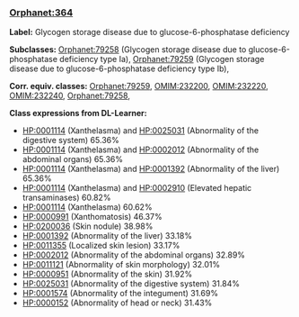 
### [Orphanet:364](http://www.orpha.net/ORDO/Orphanet_364)
**Label:** Glycogen storage disease due to glucose-6-phosphatase deficiency

**Subclasses:** [Orphanet:79258](http://www.orpha.net/ORDO/Orphanet_79258) (Glycogen storage disease due to glucose-6-phosphatase deficiency type Ia), [Orphanet:79259](http://www.orpha.net/ORDO/Orphanet_79259) (Glycogen storage disease due to glucose-6-phosphatase deficiency type Ib), 

**Corr. equiv. classes:** [Orphanet:79259](http://www.orpha.net/ORDO/Orphanet_79259), [OMIM:232200](http://purl.obolibrary.org/obo/OMIM_232200), [OMIM:232220](http://purl.obolibrary.org/obo/OMIM_232220), [OMIM:232240](http://purl.obolibrary.org/obo/OMIM_232240), [Orphanet:79258](http://www.orpha.net/ORDO/Orphanet_79258), 

**Class expressions from DL-Learner:**

- [HP:0001114](http://purl.obolibrary.org/obo/HP_0001114) (Xanthelasma) and [HP:0025031](http://purl.obolibrary.org/obo/HP_0025031) (Abnormality of the digestive system) 65.36%
- [HP:0001114](http://purl.obolibrary.org/obo/HP_0001114) (Xanthelasma) and [HP:0002012](http://purl.obolibrary.org/obo/HP_0002012) (Abnormality of the abdominal organs) 65.36%
- [HP:0001114](http://purl.obolibrary.org/obo/HP_0001114) (Xanthelasma) and [HP:0001392](http://purl.obolibrary.org/obo/HP_0001392) (Abnormality of the liver) 65.36%
- [HP:0001114](http://purl.obolibrary.org/obo/HP_0001114) (Xanthelasma) and [HP:0002910](http://purl.obolibrary.org/obo/HP_0002910) (Elevated hepatic transaminases) 60.82%
- [HP:0001114](http://purl.obolibrary.org/obo/HP_0001114) (Xanthelasma) 60.62%
- [HP:0000991](http://purl.obolibrary.org/obo/HP_0000991) (Xanthomatosis) 46.37%
- [HP:0200036](http://purl.obolibrary.org/obo/HP_0200036) (Skin nodule) 38.98%
- [HP:0001392](http://purl.obolibrary.org/obo/HP_0001392) (Abnormality of the liver) 33.18%
- [HP:0011355](http://purl.obolibrary.org/obo/HP_0011355) (Localized skin lesion) 33.17%
- [HP:0002012](http://purl.obolibrary.org/obo/HP_0002012) (Abnormality of the abdominal organs) 32.89%
- [HP:0011121](http://purl.obolibrary.org/obo/HP_0011121) (Abnormality of skin morphology) 32.01%
- [HP:0000951](http://purl.obolibrary.org/obo/HP_0000951) (Abnormality of the skin) 31.92%
- [HP:0025031](http://purl.obolibrary.org/obo/HP_0025031) (Abnormality of the digestive system) 31.84%
- [HP:0001574](http://purl.obolibrary.org/obo/HP_0001574) (Abnormality of the integument) 31.69%
- [HP:0000152](http://purl.obolibrary.org/obo/HP_0000152) (Abnormality of head or neck) 31.43%


